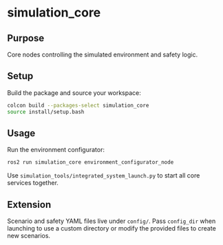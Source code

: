 # simulation_core

## Purpose
Core nodes controlling the simulated environment and safety logic.

## Setup
Build the package and source your workspace:

```bash
colcon build --packages-select simulation_core
source install/setup.bash
```

## Usage
Run the environment configurator:

```bash
ros2 run simulation_core environment_configurator_node
```

Use `simulation_tools/integrated_system_launch.py` to start all core services together.

## Extension
Scenario and safety YAML files live under `config/`. Pass `config_dir` when launching to use a custom directory or modify the provided files to create new scenarios.
